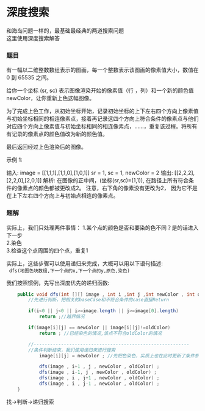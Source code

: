 # 深度搜索  
和海岛问题一样的，最基础最经典的两道搜索问题    
这里使用深度搜索解答

### 题目
有一幅以二维整数数组表示的图画，每一个整数表示该图画的像素值大小，数值在 0 到 65535 之间。

给你一个坐标 (sr, sc) 表示图像渲染开始的像素值（行 ，列）和一个新的颜色值 newColor，让你重新上色这幅图像。

为了完成上色工作，从初始坐标开始，记录初始坐标的上下左右四个方向上像素值与初始坐标相同的相连像素点，接着再记录这四个方向上符合条件的像素点与他们对应四个方向上像素值与初始坐标相同的相连像素点，……，重复该过程。将所有有记录的像素点的颜色值改为新的颜色值。

最后返回经过上色渲染后的图像。

示例 1:

输入: 
image = [[1,1,1],[1,1,0],[1,0,1]]
sr = 1, sc = 1, newColor = 2
输出: [[2,2,2],[2,2,0],[2,0,1]]
解析: 
在图像的正中间，(坐标(sr,sc)=(1,1)),
在路径上所有符合条件的像素点的颜色都被更改成2。
注意，右下角的像素没有更改为2，
因为它不是在上下左右四个方向上与初始点相连的像素点。

### 题解    
实际上，我们只处理两件事情：
1.某个点的颜色是否和要染的色不同？是的话进入下一步  
2.染色  
3.检查这个点周围的四个点，重复1 

实际上，这些步骤可以使用递归来完成，大概可以用以下语句描述:     
``` dfs(地图色块数组,下一个点的x,下一个点的y,原色,染色)```    

我们按照惯例，先写出深度优先的递归函数:   
```Java
    public void dfs(int [][] image , int i ,int j ,int newColor , int oldColor){
        //先进行判断，把相关的baseCase和不符合条件的case直接Return  

        if(i<0 || j<0 || i>=image.length || j>=image[0].length)
            return ;//越界情况 

        if(image[i][j] == newColor || image[i][j]!=oldColor)
            return ; //已经染色的情况,该点不符合oldColor的情况

        //---------------------------------------------------------
        //条件判断结束，我们使用递归来进行搜索
            image[i][j] = newColor ; //先把色染色，实质上也在此时更新了条件参数

            dfs(image , i+1 , j , newColor , oldColor) ; 
            dfs(image , i-1, j , newColor , oldColor) ; 
            dfs(image , i , j+1 , newColor , oldColor) ; 
            dfs(image , i , j-1 , newColor , oldColor) ; 
    }
``` 
找->判断->递归搜索